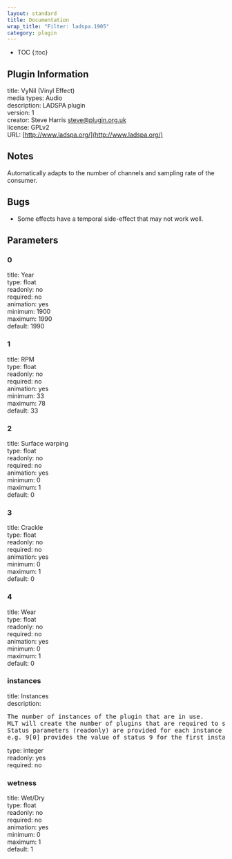 ```yaml
---
layout: standard
title: Documentation
wrap_title: "Filter: ladspa.1905"
category: plugin
---
```

* TOC
{:toc}

## Plugin Information

title: VyNil (Vinyl Effect)  
media types:
Audio  
description: LADSPA plugin  
version: 1  
creator: Steve Harris <steve@plugin.org.uk>  
license: GPLv2  
URL: [http://www.ladspa.org/](http://www.ladspa.org/)  

## Notes

Automatically adapts to the number of channels and sampling rate of the consumer.

## Bugs

* Some effects have a temporal side-effect that may not work well.


## Parameters

### 0

title: Year    
type: float  
readonly: no  
required: no  
animation: yes  
minimum: 1900  
maximum: 1990  
default: 1990  

### 1

title: RPM    
type: float  
readonly: no  
required: no  
animation: yes  
minimum: 33  
maximum: 78  
default: 33  

### 2

title: Surface warping    
type: float  
readonly: no  
required: no  
animation: yes  
minimum: 0  
maximum: 1  
default: 0  

### 3

title: Crackle    
type: float  
readonly: no  
required: no  
animation: yes  
minimum: 0  
maximum: 1  
default: 0  

### 4

title: Wear    
type: float  
readonly: no  
required: no  
animation: yes  
minimum: 0  
maximum: 1  
default: 0  

### instances

title: Instances    
description:
<pre>
The number of instances of the plugin that are in use.
MLT will create the number of plugins that are required to support the number of audio channels.
Status parameters (readonly) are provided for each instance and are accessed by specifying the instance number after the identifier (starting at zero).
e.g. 9[0] provides the value of status 9 for the first instance.
</pre>
type: integer  
readonly: yes  
required: no  

### wetness

title: Wet/Dry    
type: float  
readonly: no  
required: no  
animation: yes  
minimum: 0  
maximum: 1  
default: 1  

